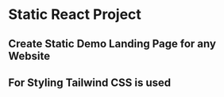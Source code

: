 
# Static React Project

## Create Static Demo Landing Page for any Website

## For Styling Tailwind CSS is used